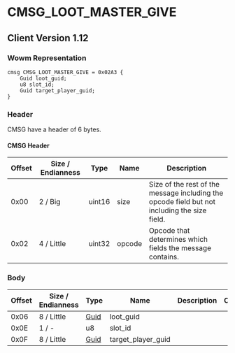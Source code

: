 # CMSG_LOOT_MASTER_GIVE

## Client Version 1.12

### Wowm Representation
```rust,ignore
cmsg CMSG_LOOT_MASTER_GIVE = 0x02A3 {
    Guid loot_guid;
    u8 slot_id;
    Guid target_player_guid;
}
```
### Header

CMSG have a header of 6 bytes.

#### CMSG Header

| Offset | Size / Endianness | Type   | Name   | Description |
| ------ | ----------------- | ------ | ------ | ----------- |
| 0x00   | 2 / Big           | uint16 | size   | Size of the rest of the message including the opcode field but not including the size field.|
| 0x02   | 4 / Little        | uint32 | opcode | Opcode that determines which fields the message contains.|

### Body

| Offset | Size / Endianness | Type | Name | Description | Comment |
| ------ | ----------------- | ---- | ---- | ----------- | ------- |
| 0x06 | 8 / Little | [Guid](../spec/packed-guid.md) | loot_guid |  |  |
| 0x0E | 1 / - | u8 | slot_id |  |  |
| 0x0F | 8 / Little | [Guid](../spec/packed-guid.md) | target_player_guid |  |  |

